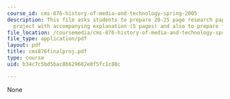 ```yaml
---
course_id: cms-876-history-of-media-and-technology-spring-2005
description: This file asks students to prepare 20-25 page research paper or media
  project with accompanying explanation (5 pages) and also to prepare for class presentation.
file_location: /coursemedia/cms-876-history-of-media-and-technology-spring-2005/b34c7c5bd5bac8b629602e8f5fc1c80c_cms876finalproj.pdf
file_type: application/pdf
layout: pdf
title: cms876finalproj.pdf
type: course
uid: b34c7c5bd5bac8b629602e8f5fc1c80c

---
```

None